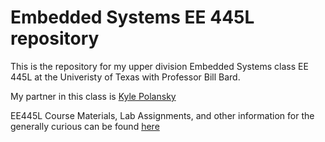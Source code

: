 # Embedded Systems EE 445L repository

This is the repository for my upper division Embedded Systems class EE 445L at the Univeristy of Texas with Professor Bill Bard.

My partner in this class is [Kyle Polansky](https://github.com/KylePolansky)

EE445L Course Materials, Lab Assignments, and other information for the generally curious can be found [here](http://users.ece.utexas.edu/~valvano/EE345L/Labs/Fall2011/)
